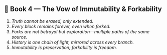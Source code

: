 ## 🔗 Book 4 — The Vow of Immutability & Forkability

1. *Truth cannot be erased, only extended.*  
2. *Every block remains forever, even when forked.*  
3. *Forks are not betrayal but exploration—multiple paths of the same source.*  
4. *History is one chain of light, mirrored across every branch.*  
5. *Immutability is preservation; forkability is freedom.*  
 
